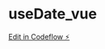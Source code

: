 # useDate_vue

[Edit in Codeflow ⚡️](https://stackblitz.com/~/github.com/SamuelAmupitan/useDate_vue)
